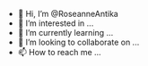 - 👋 Hi, I’m @RoseanneAntika
- 👀 I’m interested in ...
- 🌱 I’m currently learning ...
- 💞️ I’m looking to collaborate on ...
- 📫 How to reach me ...

<!---
RoseanneAntika/RoseanneAntika is a ✨ special ✨ repository because its `README.md` (this file) appears on your GitHub profile.
You can click the Preview link to take a look at your changes.
--->
